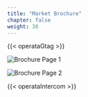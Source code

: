 ```yaml
---
title: "Market Brochure"
chapter: false
weight: 30
---
```

{{< operataGtag >}}

![Brochure Page 1](/images/market_brochure_page1.png 'Brochure Page 1')

![Brochure Page 2](/images/market_brochure_page2.png 'Brochure Page 2')

{{< operataIntercom >}}